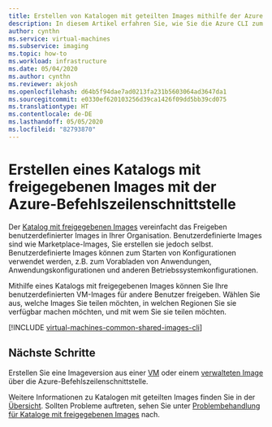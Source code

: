 ```yaml
---
title: Erstellen von Katalogen mit geteilten Images mithilfe der Azure CLI
description: In diesem Artikel erfahren Sie, wie Sie die Azure CLI zum Erstellen eines geteilten Images einer VM in Azure verwenden.
author: cynthn
ms.service: virtual-machines
ms.subservice: imaging
ms.topic: how-to
ms.workload: infrastructure
ms.date: 05/04/2020
ms.author: cynthn
ms.reviewer: akjosh
ms.openlocfilehash: d64b5f94dae7ad0213fa231b5603064ad3647da1
ms.sourcegitcommit: e0330ef620103256d39ca1426f09dd5bb39cd075
ms.translationtype: HT
ms.contentlocale: de-DE
ms.lasthandoff: 05/05/2020
ms.locfileid: "82793870"
---
```

# <a name="create-a-shared-image-gallery-with-the-azure-cli"></a>Erstellen eines Katalogs mit freigegebenen Images mit der Azure-Befehlszeilenschnittstelle

Der [Katalog mit freigegebenen Images](./linux/shared-image-galleries.md) vereinfacht das Freigeben benutzerdefinierter Images in Ihrer Organisation. Benutzerdefinierte Images sind wie Marketplace-Images, Sie erstellen sie jedoch selbst. Benutzerdefinierte Images können zum Starten von Konfigurationen verwendet werden, z.B. zum Vorabladen von Anwendungen, Anwendungskonfigurationen und anderen Betriebssystemkonfigurationen. 

Mithilfe eines Katalogs mit freigegebenen Images können Sie Ihre benutzerdefinierten VM-Images für andere Benutzer freigeben. Wählen Sie aus, welche Images Sie teilen möchten, in welchen Regionen Sie sie verfügbar machen möchten, und mit wem Sie sie teilen möchten. 

[!INCLUDE [virtual-machines-common-shared-images-cli](../../includes/virtual-machines-common-shared-images-cli.md)]


## <a name="next-steps"></a>Nächste Schritte

Erstellen Sie eine Imageversion aus einer [VM](image-version-vm-cli.md) oder einem [verwalteten Image](image-version-managed-image-cli.md) über die Azure-Befehlszeilenschnittstelle.

Weitere Informationen zu Katalogen mit geteilten Images finden Sie in der [Übersicht](./linux/shared-image-galleries.md). Sollten Probleme auftreten, sehen Sie unter [Problembehandlung für Kataloge mit freigegebenen Images](troubleshooting-shared-images.md) nach.
